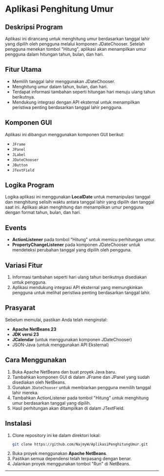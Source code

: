 
# Aplikasi Penghitung Umur

## Deskripsi Program
Aplikasi ini dirancang untuk menghitung umur berdasarkan tanggal lahir yang dipilih oleh pengguna melalui komponen JDateChooser. Setelah pengguna menekan tombol "Hitung", aplikasi akan menampilkan umur pengguna dalam hitungan tahun, bulan, dan hari.

## Fitur Utama
- Memilih tanggal lahir menggunakan JDateChooser.
- Menghitung umur dalam tahun, bulan, dan hari.
- Terdapat informasi tambahan seperti hitungan hari menuju ulang tahun berikutnya.
- Mendukung integrasi dengan API eksternal untuk menampilkan peristiwa penting berdasarkan tanggal lahir pengguna.

## Komponen GUI
Aplikasi ini dibangun menggunakan komponen GUI berikut:
- `JFrame`
- `JPanel`
- `JLabel`
- `JDateChooser`
- `JButton`
- `JTextField`

## Logika Program
Logika aplikasi ini menggunakan **LocalDate** untuk memanipulasi tanggal dan menghitung selisih waktu antara tanggal lahir yang dipilih dan tanggal saat ini. Aplikasi akan menghitung dan menampilkan umur pengguna dengan format tahun, bulan, dan hari.

## Events
- **ActionListener** pada tombol "Hitung" untuk memicu perhitungan umur.
- **PropertyChangeListener** pada komponen JDateChooser untuk mendeteksi perubahan tanggal yang dipilih oleh pengguna.

## Variasi Fitur
1. Informasi tambahan seperti hari ulang tahun berikutnya disediakan untuk pengguna.
2. Aplikasi mendukung integrasi API eksternal yang memungkinkan pengguna untuk melihat peristiwa penting berdasarkan tanggal lahir.

## Prasyarat
Sebelum memulai, pastikan Anda telah menginstal:
- **Apache NetBeans 23**
- **JDK versi 23**
- **JCalendar** (untuk menggunakan komponen JDateChooser)
- JSON-Java (untuk menggunakan API Eksternal)

## Cara Menggunakan
1. Buka Apache NetBeans dan buat proyek Java baru.
2. Tambahkan komponen GUI di dalam JFrame dan JPanel yang sudah disediakan oleh NetBeans.
3. Gunakan `JDateChooser` untuk membiarkan pengguna memilih tanggal lahir mereka.
4. Tambahkan ActionListener pada tombol "Hitung" untuk menghitung umur berdasarkan tanggal yang dipilih.
5. Hasil perhitungan akan ditampilkan di dalam JTextField.

## Instalasi
1. Clone repository ini ke dalam direktori lokal:
   ```bash
   git clone https://github.com/NajmyW/AplikasiPenghitungUmur.git
   ```
2. Buka proyek menggunakan **Apache NetBeans**.
3. Pastikan semua dependensi telah terpasang dengan benar.
4. Jalankan proyek menggunakan tombol "Run" di NetBeans.

---
